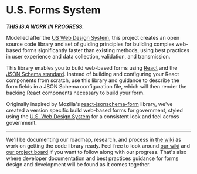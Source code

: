 # U.S. Forms System

***THIS IS A WORK IN PROGRESS.***

Modelled after the [US Web Design System](https://designsystem.digital.gov/), this project creates an open source code library and set of guiding principles for building complex web-based forms significantly faster than existing methods, using best practices in user experience and data collection, validation, and transmission.

This library enables you to build web-based forms using [React](https://reactjs.org) and the [JSON Schema standard](http://json-schema.org/). Instead of building and configuring your React components from scratch, use this library and guidance to describe the form fields in a JSON Schema configuration file, which will then render the backing React components necessary to build your form.

Originally inspired by Mozilla's [react-jsonschema-form](https://github.com/mozilla-services/react-jsonschema-form) library, we've created a version specific build web-based forms for government, styled using the [U.S. Web Design System](https://designsystem.digital.gov/) for a consistent look and feel across government.

---

We'll be documenting our roadmap, research, and process in [the wiki](https://github.com/usds/us-forms-system/wiki) as work on getting the code library ready. Feel free to look around [our wiki](https://github.com/usds/us-forms-system/wiki) and [our project board](https://github.com/orgs/usds/projects/3) if you want to follow along with our progress. That's also where developer documentation and best practices guidance for forms design and development will be found as it comes together.
